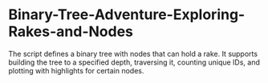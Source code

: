 # Binary-Tree-Adventure-Exploring-Rakes-and-Nodes
The script defines a binary tree with nodes that can hold a rake. It supports building the tree to a specified depth, traversing it, counting unique IDs, and plotting with highlights for certain nodes.
